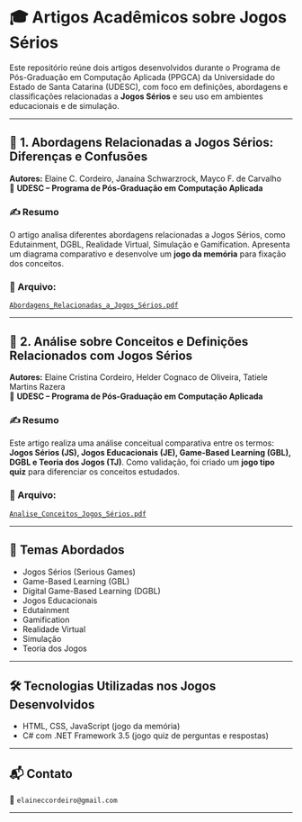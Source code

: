 # 🎓 Artigos Acadêmicos sobre Jogos Sérios

Este repositório reúne dois artigos desenvolvidos durante o Programa de Pós-Graduação em Computação Aplicada (PPGCA) da Universidade do Estado de Santa Catarina (UDESC), com foco em definições, abordagens e classificações relacionadas a **Jogos Sérios** e seu uso em ambientes educacionais e de simulação.

---

## 📄 1. Abordagens Relacionadas a Jogos Sérios: Diferenças e Confusões

**Autores:** Elaine C. Cordeiro, Janaína Schwarzrock, Mayco F. de Carvalho  
📍 **UDESC – Programa de Pós-Graduação em Computação Aplicada**

### ✍️ Resumo
O artigo analisa diferentes abordagens relacionadas a Jogos Sérios, como Edutainment, DGBL, Realidade Virtual, Simulação e Gamification. Apresenta um diagrama comparativo e desenvolve um **jogo da memória** para fixação dos conceitos.

### 📎 Arquivo:
[`Abordagens_Relacionadas_a_Jogos_Sérios.pdf`](./Abordagens%20Relacionadas%20a%20Jogos%20Sérios%20-%20Diferenças%20e%20Confusões.pdf)

---

## 📄 2. Análise sobre Conceitos e Definições Relacionados com Jogos Sérios

**Autores:** Elaine Cristina Cordeiro, Helder Cognaco de Oliveira, Tatiele Martins Razera  
📍 **UDESC – Programa de Pós-Graduação em Computação Aplicada**

### ✍️ Resumo
Este artigo realiza uma análise conceitual comparativa entre os termos: **Jogos Sérios (JS), Jogos Educacionais (JE), Game-Based Learning (GBL), DGBL e Teoria dos Jogos (TJ)**. Como validação, foi criado um **jogo tipo quiz** para diferenciar os conceitos estudados.

### 📎 Arquivo:
[`Analise_Conceitos_Jogos_Sérios.pdf`](./ArtigoJS.pdf)

---

## 🧠 Temas Abordados

- Jogos Sérios (Serious Games)
- Game-Based Learning (GBL)
- Digital Game-Based Learning (DGBL)
- Jogos Educacionais
- Edutainment
- Gamification
- Realidade Virtual
- Simulação
- Teoria dos Jogos

---

## 🛠️ Tecnologias Utilizadas nos Jogos Desenvolvidos

- HTML, CSS, JavaScript (jogo da memória)
- C# com .NET Framework 3.5 (jogo quiz de perguntas e respostas)

---

## 📬 Contato

📧 `elaineccordeiro@gmail.com`

---

